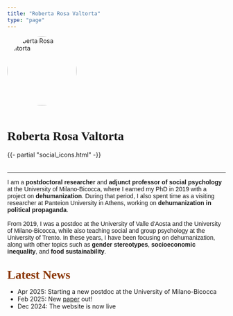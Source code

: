 ```yaml
---
title: "Roberta Rosa Valtorta"
type: "page"
---
```


<div style="text-align: left; margin-bottom: 2rem;">
  <img src="/picture.jpeg" alt="Roberta Rosa Valtorta" style="width:160px; border-radius: 50%; margin-bottom: 1rem;">
  <h1 style="font-family: Petrona;">Roberta Rosa Valtorta</h1>

  <!-- social icons -->
 <div>
    {{- partial "social_icons.html" -}}
  </div>
</div>

---
<p style="font-family: 'Red Hat Text', sans-serif;">
  I am a <strong>postdoctoral researcher</strong> and <strong>adjunct professor of social psychology</strong> at the University of Milano-Bicocca, where I earned my PhD in 2019 with a project on <strong>dehumanization</strong>. During that period, I also spent time as a visiting researcher at Panteion University in Athens, working on <strong>dehumanization in political propaganda</strong>.
  <br><br> 
  From 2019, I was a postdoc at the University of Valle d'Aosta and the University of Milano-Bicocca, while also teaching social and group psychology at the University of Trento. In these years, I have been focusing on dehumanization, along with other topics such as <strong>gender stereotypes</strong>, <strong>socioeconomic inequality</strong>, and <strong>food sustainability</strong>.
  <br><br>
</p>

<span style="color: #8A3502; font-family: Petrona; font-size: 28px;">**Latest News**</span>
+ Apr 2025: Starting a new postdoc at the University of Milano-Bicocca 
+ Feb 2025: New [paper](publications/identity-and-inequality/) out! 
+ Dec 2024: The website is now live

